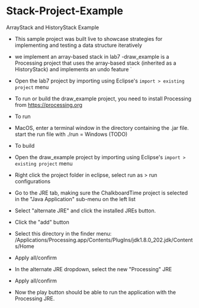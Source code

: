 # Stack-Project-Example
ArrayStack and HistoryStack Example

- This sample project was built live to showcase strategies for implementing and testing a data structure 
iteratively
- we implement an array-based stack in lab7
-draw_example is a Processing project that uses the array-based stack (inherited as a HistoryStack) and implements an undo feature
`
- Open the lab7 project by importing using Eclipse's `import > existing project` menu

- To run or build the draw_example project, you need to install Processing from https://processing.org

- To run
- MacOS, enter a terminal window in the directory containing the .jar file. start the run file with ./run
= Windows (TODO)

- To build
- Open the draw_example project by importing using Eclipse's `import > existing project` menu
- Right click the project folder in eclipse, select run as > run configurations
- Go to the JRE tab, making sure the ChalkboardTime project is selected in the "Java Application" sub-menu on the left list
- Select "alternate JRE" and click the installed JREs button.
- Click the "add" button
- Select this directory in the finder menu: /Applications/Processing.app/Contents/PlugIns/jdk1.8.0_202.jdk/Contents/Home
- Apply all/confirm
- In the alternate JRE dropdown, select the new "Processing" JRE
- Apply all/confirm
- Now the play button should be able to run the application with the Processing JRE.

